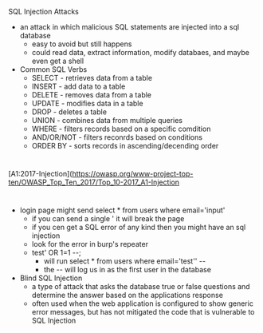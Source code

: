 SQL Injection Attacks

* an attack in which malicious SQL statements are injected into a sql database 
	* easy to avoid but still happens 
	* could read data, extract information, modify databaes, and maybe even get a shell 
* Common SQL Verbs
	* SELECT - retrieves data from a table
	* INSERT - add data to a table
	* DELETE - removes data from a table
	* UPDATE - modifies data in a table
	* DROP - deletes a table
	* UNION - combines data from multiple queries 
	* WHERE - filters records based on a specific comdition
	* AND/OR/NOT - filters reconrds based on conditions
	* ORDER BY - sorts records in ascending/decending order 
#
[A1:2017-Injection](https://owasp.org/www-project-top-ten/OWASP_Top_Ten_2017/Top_10-2017_A1-Injection
#
* login page might send select * from users where email='input'
	* if you can send a single ' it will break the page 
	* if  you cen get a SQL error of any kind then you might have an sql injection 
	* look for the error in burp's repeater 
	* test' OR 1=1 --;
		* will run select * from users where email='test'' --
		* the -- will log us in as the first user in the database 
* Blind SQL Injection
	* a type of attack that asks the database true or false questions and determine the answer based on the applications response 
	* often used when the web application is configured to show generic error messages, but has not mitigated the code that is vulnerable to SQL Injection 